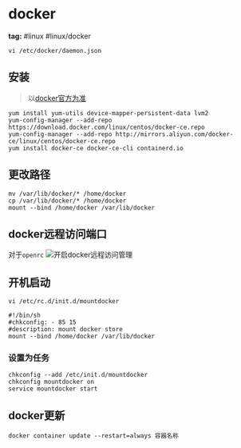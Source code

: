 # docker

**tag:** #linux #linux/docker

`vi /etc/docker/daemon.json`

## 安装

> 以[docker官方为准](https://docs.docker.com/engine/install/)

```shell
yum install yum-utils device-mapper-persistent-data lvm2
yum-config-manager --add-repo https://download.docker.com/linux/centos/docker-ce.repo
yum-config-manager --add-repo http://mirrors.aliyun.com/docker-ce/linux/centos/docker-ce.repo
yum install docker-ce docker-ce-cli containerd.io
```

## 更改路径

```shell
mv /var/lib/docker/* /home/docker
cp /var/lib/docker/* /home/docker
mount --bind /home/docker /var/lib/docker
```


## docker远程访问端口

对于`openrc`
![开启docker远程访问管理](./../00-发行版本操作/Alpine.md#开启docker远程访问管理)
## 开机启动

```shell
vi /etc/rc.d/init.d/mountdocker

#!/bin/sh
#chkconfig: - 85 15
#description: mount docker store
mount --bind /home/docker /var/lib/docker
```

### 设置为任务

```shell
chkconfig --add /etc/init.d/mountdocker
chkconfig mountdocker on
service mountdocker start
```

## docker更新

```shell
docker container update --restart=always 容器名称
```